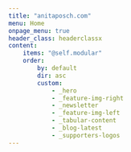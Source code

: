 ```yaml
---
title: "anitaposch.com"
menu: Home
onpage_menu: true
header_class: headerclassx
content:
    items: "@self.modular"
    order:
        by: default
        dir: asc
        custom:
            - _hero
            - _feature-img-right
            - _newsletter
            - _feature-img-left
            - _tabular-content
            - _blog-latest
            - _supporters-logos
---
```

